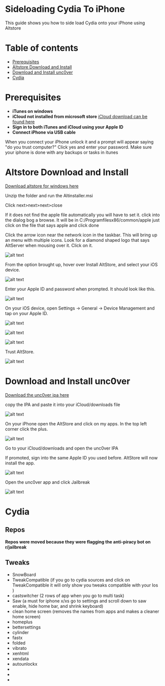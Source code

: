 Sideloading Cydia To iPhone
=========

This guide shows you how to side load Cydia onto your iPhone using Altstore

Table of contents
=================

<!--ts-->
   * [Prerequisites ](#Prerequisites )
   * [Altstore Download and Install](#Altstore-Download-and-Install)
   * [Download and Install unc0ver](#Download-and-Install-unc0ver)
   * [Cydia](#Cydia)
<!--te-->


Prerequisites 
============

* **iTunes on windows**
* **iCloud not installed from microsoft store** [iCloud download can be found here](http://updates-http.cdn-apple.com/2020/windows/061-95246-20200518-8BC0437C-9923-11EA-981C-47481553BE55/iCloudSetup.exe)
* **Sign in to both iTunes and iCloud using your Apple ID**
* **Connect iPhone via USB cable**

When you connect your iPhone unlock it and a prompt will appear saying "do you trust computer?" Click yes and enter your password. Make sure your iphone is done with any backups or tasks in itunes


Altstore Download and Install
============

[Download altstore for windows here](https://github.com/DIYCharles/TravisiPhoneCracked/raw/master/files/altinstaller.zip)

Unzip the folder and run the Altinstaller.msi

Click next>next>next>close

If it does not find the apple file automatically you will have to set it. click into the dialog bog a browse. It will be in C:/Programfilesx86/common/apple just click on the file that says apple and click done

Click the arrow icon near the network icon in the taskbar. This will bring up an menu with multiple icons. Look for a diamond shaped logo that says AltServer when mousing over it. Click on it.

![alt text](https://github.com/DIYCharles/TravisiPhoneCracked/blob/master/photos/img1.JPG?raw=true "img1.jpg")

From the option brought up, hover over Install AltStore, and select your iOS device.

![alt text](https://github.com/DIYCharles/TravisiPhoneCracked/blob/master/photos/img2.JPG?raw=true "img2.jpg")


Enter your Apple ID and password when prompted. It should look like this.

![alt text](https://github.com/DIYCharles/TravisiPhoneCracked/blob/master/photos/img3.JPG?raw=true "img3.jpg")


On your iOS device, open Settings -> General -> Device Management and tap on your Apple ID.

![alt text](https://github.com/DIYCharles/TravisiPhoneCracked/blob/master/photos/11.PNG?raw=true "11.png")

![alt text](https://github.com/DIYCharles/TravisiPhoneCracked/blob/master/photos/12.JPG?raw=true "12.jpg")

![alt text](https://github.com/DIYCharles/TravisiPhoneCracked/blob/master/photos/13.JPG?raw=true "13.jpg")


Trust AltStore.

![alt text](https://github.com/DIYCharles/TravisiPhoneCracked/blob/master/photos/14.JPG?raw=true "14.jpg")


Download and Install unc0ver
============

[Download the unc0ver ipa here](https://github.com/DIYCharles/TravisiPhoneCracked/raw/master/files/unc0ver-v5.0.1.ipa)

copy the IPA and paste it into your iCloud/downloads file 

![alt text](https://github.com/DIYCharles/TravisiPhoneCracked/blob/master/photos/img4.JPG?raw=true "img4.jpg")

On your iPhone open the AltStore and click on my apps. In the top left corner click the plus.

![alt text](https://github.com/DIYCharles/TravisiPhoneCracked/blob/master/photos/15.PNG?raw=true "15.png")

Go to your iCloud/downloads and open the unc0ver IPA 

If promoted, sign into the same Apple ID you used before.
AltStore will now install the app.

![alt text](https://github.com/DIYCharles/TravisiPhoneCracked/blob/master/photos/16.PNG?raw=true "16.png")

Open the unc0ver app and click Jailbreak 

![alt text](https://github.com/DIYCharles/TravisiPhoneCracked/blob/master/photos/17.PNG?raw=true "17.png")



Cydia
============

## Repos

**Repos were moved because they were flagging the anti-piracy bot on r/jailbreak**


## Tweaks

* SnowBoard
* TweakCompatible (if you go to cydia sources and click on TweakCompatible it will only show you tweaks compatible with your Ios )
* castswitcher (2 rows of app when you go to multi task)
* Saw (a must for iphone x/xs go to settings and scroll down to saw enable, hide home bar, and shrink keyboard)
* clean home screen  (removes the names from apps and makes a cleaner home screen)
* homeplus
* bettersettings
* cylinder
* fastx
* folded
* vibrato
* xenhtml
* xendata
* autounlockx
* 
* 
* 








